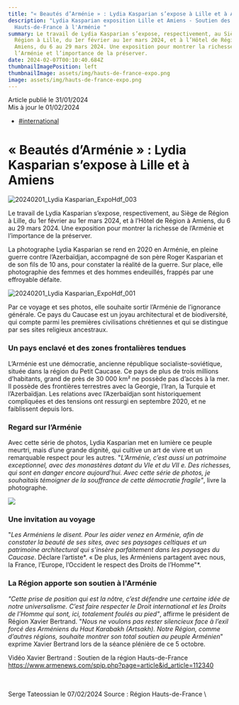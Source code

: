 ```yaml
---
title: "« Beautés d’Arménie » : Lydia Kasparian s’expose à Lille et à Amiens"
description: "Lydia Kasparian exposition Lille et Amiens - Soutien des
  Hauts-de-France à l'Arménie "
summary: Le travail de Lydia Kasparian s’expose, respectivement, au Siège de
  Région à Lille, du 1er février au 1er mars 2024, et à l’Hôtel de Région à
  Amiens, du 6 au 29 mars 2024. Une exposition pour montrer la richesse de
  l’Arménie et l’importance de la préserver.
date: 2024-02-07T00:10:40.684Z
thumbnailImagePosition: left
thumbnailImage: assets/img/hauts-de-france-expo.png
image: assets/img/hauts-de-france-expo.png
---
```

<!--StartFragment-->

Article publié le 31/01/2024\
Mis à jour le 01/02/2024

[](https://www.hautsdefrance.fr/mot/culture/)

* [\#international](https://www.hautsdefrance.fr/mot/international/)

# « Beautés d’Arménie » : Lydia Kasparian s’expose à Lille et à Amiens

![20240201_Lydia Kasparian_ExpoHdf_003](https://www.hautsdefrance.fr/app/uploads/2024/01/20240201_Lydia-Kasparian_ExpoHdf_003-750x375.png)

Le travail de Lydia Kasparian s’expose, respectivement, au Siège de Région à Lille, du 1er février au 1er mars 2024, et à l’Hôtel de Région à Amiens, du 6 au 29 mars 2024. Une exposition pour montrer la richesse de l’Arménie et l’importance de la préserver.

La photographe Lydia Kasparian se rend en 2020 en Arménie, en pleine guerre contre l’Azerbaïdjan, accompagné de son père Roger Kasparian et de son fils de 10 ans, pour constater la réalité de la guerre. Sur place, elle photographie des femmes et des hommes endeuillés, frappés par une effroyable défaite.

![20240201_Lydia Kasparian_ExpoHdf_001](https://www.hautsdefrance.fr/app/uploads/2024/01/20240201_Lydia-Kasparian_ExpoHdf_001-480x270.png)

Par ce voyage et ses photos, elle souhaite sortir l’Arménie de l’ignorance générale. Ce pays du Caucase est un joyau architectural et de biodiversité, qui compte parmi les premières civilisations chrétiennes et qui se distingue par ses sites religieux ancestraux.

### Un pays enclavé et des zones frontalières tendues

L’Arménie est une démocratie, ancienne république socialiste-soviétique, située dans la région du Petit Caucase. Ce pays de plus de trois millions d’habitants, grand de près de 30 000 km² ne possède pas d’accès à la mer. Il possède des frontières terrestres avec la Georgie, l’Iran, la Turquie et l’Azerbaïdjan. Les relations avec l’Azerbaïdjan sont historiquement compliquées et des tensions ont ressurgi en septembre 2020, et ne faiblissent depuis lors.

### Regard sur l’Arménie

Avec cette série de photos, Lydia Kasparian met en lumière ce peuple meurtri, mais d’une grande dignité, qui cultive un art de vivre et un remarquable respect pour les autres. "*L’Arménie, c’est aussi un patrimoine exceptionnel, avec des monastères datant du VIe et du VII e. Des richesses, qui sont en danger encore aujourd’hui. Avec cette série de photos, je souhaitais témoigner de la souffrance de cette démocratie fragile"*, livre la photographe.

![](https://www.hautsdefrance.fr/app/uploads/2024/01/20240201_Lydia-Kasparian_ExpoHdf_002-500x380.png)

### Une invitation au voyage

"*Les Arméniens le disent. Pour les aider venez en Arménie, afin de constater la beauté de ses sites, avec ses paysages celtiques et un patrimoine architectural qui s’insère parfaitement dans les paysages du Caucase*. Déclare l’artiste*. « De plus, les Arméniens partagent avec nous, la France, l’Europe, l’Occident le respect des Droits de l’Homme"*.

### La Région apporte son soutien à l'Arménie

*"Cette prise de position qui est la nôtre, c’est défendre une certaine idée de notre universalisme. C’est faire respecter le Droit international et les Droits de l’Homme qui sont, ici, totalement foulés au pied"*, affirme le président de Région Xavier Bertrand. "*Nous ne voulons pas rester silencieux face à l’exil forcé des Arméniens du Haut Karabakh (Artsakh).* *Notre Région, comme d’autres régions, souhaite montrer son total soutien au peuple Arménien*" exprime Xavier Bertrand lors de la séance plénière de ce 5 octobre.

Vidéo Xavier Bertrand : Soutien de la région Hauts-de-France\
https://www.armenews.com/spip.php?page=article&id_article=112340

\
\
S﻿erge Tateossian le 07/02/2024   Source : Région Hauts-de-France \
<!--EndFragment-->